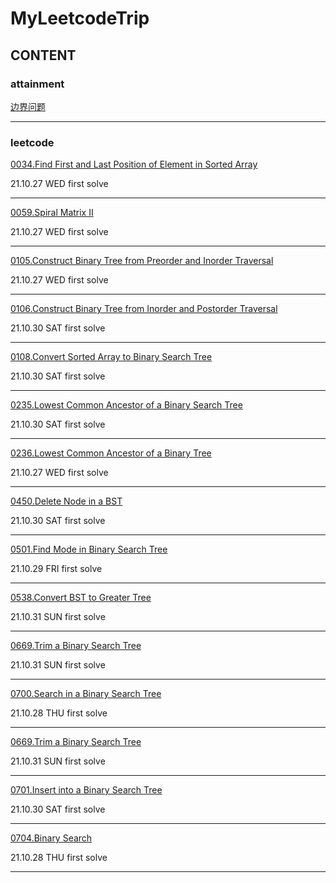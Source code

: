 # MyLeetcodeTrip



## CONTENT



### attainment

[边界问题](https://github.com/gg-dot/MyLeetcodeTrip/tree/master/attainment)

------

### leetcode

[0034.Find First and Last Position of Element in Sorted Array](https://github.com/gg-dot/MyLeetcodeTrip/tree/master/0034.%20Find%20First%20and%20Last%20Position%20of%20Element%20in%20Sorted%20Array)

21.10.27 WED first solve

------

[0059.Spiral Matrix II](https://github.com/gg-dot/MyLeetcodeTrip/tree/master/0059.%20Spiral%20Matrix%20II)

21.10.27 WED first solve

------

[0105.Construct Binary Tree from Preorder and Inorder Traversal](https://github.com/gg-dot/MyLeetcodeTrip/tree/master/0105.%20Construct%20Binary%20Tree%20from%20Preorder%20and%20Inorder%20Traversal)

21.10.27 WED first solve

------

[0106.Construct Binary Tree from Inorder and Postorder Traversal](https://github.com/gg-dot/MyLeetcodeTrip/tree/master/0106.%20Construct%20Binary%20Tree%20from%20Inorder%20and%20Postorder%20Traversal)

21.10.30 SAT first solve

------

[0108.Convert Sorted Array to Binary Search Tree](https://github.com/gg-dot/MyLeetcodeTrip/tree/master/0108.%20Convert%20Sorted%20Array%20to%20Binary%20Search%20Tree)

21.10.30 SAT first solve

------

[0235.Lowest Common Ancestor of a Binary Search Tree](https://github.com/gg-dot/MyLeetcodeTrip/tree/master/0235.%20Lowest%20Common%20Ancestor%20of%20a%20Binary%20Search%20Tree)

21.10.30 SAT first solve

------

[0236.Lowest Common Ancestor of a Binary Tree](https://github.com/gg-dot/MyLeetcodeTrip/tree/master/0236.%20Lowest%20Common%20Ancestor%20of%20a%20Binary%20Tree)

21.10.27 WED first solve

------

[0450.Delete Node in a BST](https://github.com/gg-dot/MyLeetcodeTrip/tree/master/0450.%20Delete%20Node%20in%20a%20BST)

21.10.30 SAT first solve

------

[0501.Find Mode in Binary Search Tree](https://github.com/gg-dot/MyLeetcodeTrip/tree/master/0501.%20Find%20Mode%20in%20Binary%20Search%20Tree)

21.10.29 FRI first solve

------

[0538.Convert BST to Greater Tree](https://github.com/gg-dot/MyLeetcodeTrip/tree/master/0538.%20Convert%20BST%20to%20Greater%20Tree)

21.10.31 SUN first solve

------

[0669.Trim a Binary Search Tree](https://github.com/gg-dot/MyLeetcodeTrip/tree/master/0669.%20Trim%20a%20Binary%20Search%20Tree)

21.10.31 SUN first solve

------

[0700.Search in a Binary Search Tree](https://github.com/gg-dot/MyLeetcodeTrip/tree/master/0700.%20Search%20in%20a%20Binary%20Search%20Tree)

21.10.28 THU first solve

------

[0669.Trim a Binary Search Tree](https://github.com/gg-dot/MyLeetcodeTrip/tree/master/0669.%20Trim%20a%20Binary%20Search%20Tree)

21.10.31 SUN first solve

------

[0701.Insert into a Binary Search Tree](https://github.com/gg-dot/MyLeetcodeTrip/tree/master/0701.%20Insert%20into%20a%20Binary%20Search%20Tree)

21.10.30 SAT first solve

------

[0704.Binary Search](https://github.com/gg-dot/MyLeetcodeTrip/tree/master/0704.%20Binary%20Search)

21.10.28 THU first solve

------





